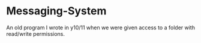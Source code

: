 # Messaging-System
An old program I wrote in y10/11 when we were given access to a folder with read/write permissions. 
